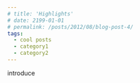 ```yaml
---
# title: 'Highlights'
# date: 2199-01-01
# permalink: /posts/2012/08/blog-post-4/
tags:
  - cool posts
  - category1
  - category2
---
```


introduce
